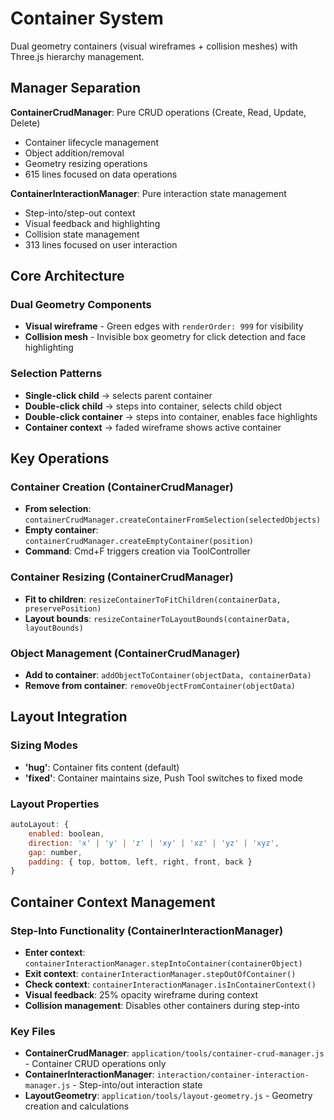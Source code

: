 # Container System

Dual geometry containers (visual wireframes + collision meshes) with Three.js hierarchy management.

## Manager Separation

**ContainerCrudManager**: Pure CRUD operations (Create, Read, Update, Delete)
- Container lifecycle management
- Object addition/removal
- Geometry resizing operations
- 615 lines focused on data operations

**ContainerInteractionManager**: Pure interaction state management
- Step-into/step-out context
- Visual feedback and highlighting
- Collision state management
- 313 lines focused on user interaction

## Core Architecture

### Dual Geometry Components
- **Visual wireframe** - Green edges with `renderOrder: 999` for visibility
- **Collision mesh** - Invisible box geometry for click detection and face highlighting

### Selection Patterns
- **Single-click child** → selects parent container
- **Double-click child** → steps into container, selects child object
- **Double-click container** → steps into container, enables face highlights
- **Container context** → faded wireframe shows active container

## Key Operations

### Container Creation (ContainerCrudManager)
- **From selection**: `containerCrudManager.createContainerFromSelection(selectedObjects)`
- **Empty container**: `containerCrudManager.createEmptyContainer(position)`
- **Command**: Cmd+F triggers creation via ToolController

### Container Resizing (ContainerCrudManager)
- **Fit to children**: `resizeContainerToFitChildren(containerData, preservePosition)`
- **Layout bounds**: `resizeContainerToLayoutBounds(containerData, layoutBounds)`

### Object Management (ContainerCrudManager)
- **Add to container**: `addObjectToContainer(objectData, containerData)`
- **Remove from container**: `removeObjectFromContainer(objectData)`

## Layout Integration

### Sizing Modes
- **'hug'**: Container fits content (default)
- **'fixed'**: Container maintains size, Push Tool switches to fixed mode

### Layout Properties
```javascript
autoLayout: {
    enabled: boolean,
    direction: 'x' | 'y' | 'z' | 'xy' | 'xz' | 'yz' | 'xyz',
    gap: number,
    padding: { top, bottom, left, right, front, back }
}
```

## Container Context Management

### Step-Into Functionality (ContainerInteractionManager)
- **Enter context**: `containerInteractionManager.stepIntoContainer(containerObject)`
- **Exit context**: `containerInteractionManager.stepOutOfContainer()`
- **Check context**: `containerInteractionManager.isInContainerContext()`
- **Visual feedback**: 25% opacity wireframe during context
- **Collision management**: Disables other containers during step-into

### Key Files
- **ContainerCrudManager**: `application/tools/container-crud-manager.js` - Container CRUD operations only
- **ContainerInteractionManager**: `interaction/container-interaction-manager.js` - Step-into/out interaction state
- **LayoutGeometry**: `application/tools/layout-geometry.js` - Geometry creation and calculations